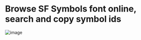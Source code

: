 # Browse SF Symbols font online, search and copy symbol ids

![image](https://github.com/user-attachments/assets/85a933a5-f7a5-465b-9066-cd390c2a9f90)
